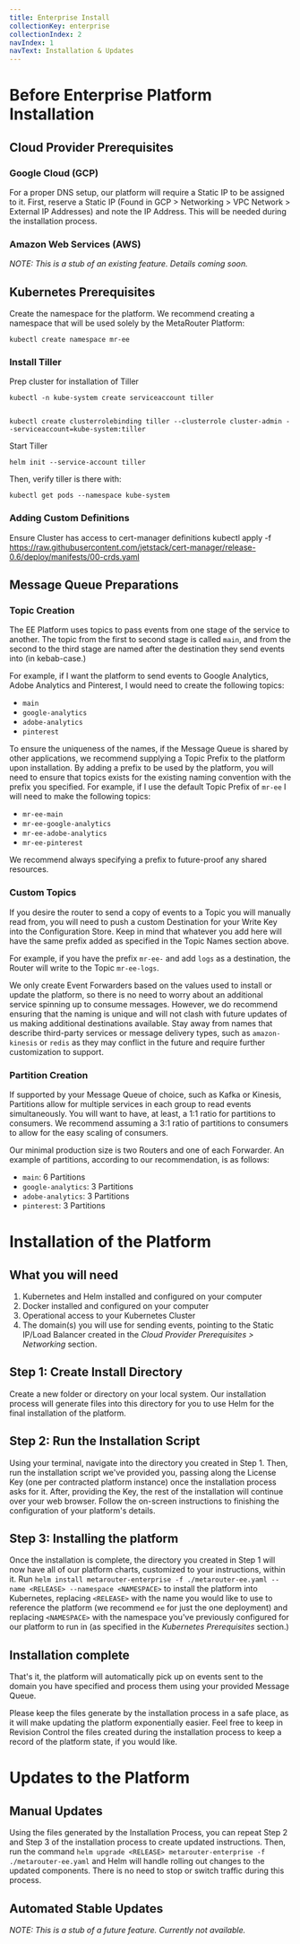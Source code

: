 ```yaml
---
title: Enterprise Install
collectionKey: enterprise
collectionIndex: 2
navIndex: 1
navText: Installation & Updates
---
```


# Before Enterprise Platform Installation

## Cloud Provider Prerequisites

### Google Cloud (GCP)

For a proper DNS setup, our platform will require a Static IP to be assigned to it. First, reserve a Static IP (Found in GCP > Networking > VPC Network > External IP Addresses) and note the IP Address. This will be needed during the installation process.

### Amazon Web Services (AWS)

_NOTE: This is a stub of an existing feature. Details coming soon._

## Kubernetes Prerequisites

Create the namespace for the platform. We recommend creating a namespace that will be used solely by the MetaRouter Platform:

    kubectl create namespace mr-ee

### Install Tiller

Prep cluster for installation of Tiller

    kubectl -n kube-system create serviceaccount tiller


    kubectl create clusterrolebinding tiller --clusterrole cluster-admin --serviceaccount=kube-system:tiller

Start Tiller

    helm init --service-account tiller

Then, verify tiller is there with:

    kubectl get pods --namespace kube-system

### Adding Custom Definitions

Ensure Cluster has access to cert-manager definitions
kubectl apply -f https://raw.githubusercontent.com/jetstack/cert-manager/release-0.6/deploy/manifests/00-crds.yaml

## Message Queue Preparations

### Topic Creation

The EE Platform uses topics to pass events from one stage of the service to another. The topic from the first to second stage is called `main`, and from the second to the third stage are named after the destination they send events into (in kebab-case.)

For example, if I want the platform to send events to Google Analytics, Adobe Analytics and Pinterest, I would need to create the following topics:

- `main`
- `google-analytics`
- `adobe-analytics`
- `pinterest`

To ensure the uniqueness of the names, if the Message Queue is shared by other applications, we recommend supplying a Topic Prefix to the platform upon installation. By adding a prefix to be used by the platform, you will need to ensure that topics exists for the existing naming convention with the prefix you specified. For example, if I use the default Topic Prefix of `mr-ee` I will need to make the following topics:

- `mr-ee-main`
- `mr-ee-google-analytics`
- `mr-ee-adobe-analytics`
- `mr-ee-pinterest`

We recommend always specifying a prefix to future-proof any shared resources.

### Custom Topics

If you desire the router to send a copy of events to a Topic you will manually read from, you will need to push a custom Destination for your Write Key into the Configuration Store. Keep in mind that whatever you add here will have the same prefix added as specified in the Topic Names section above.

For example, if you have the prefix `mr-ee-` and add `logs` as a destination, the Router will write to the Topic `mr-ee-logs`.

We only create Event Forwarders based on the values used to install or update the platform, so there is no need to worry about an additional service spinning up to consume messages. However, we do recommend ensuring that the naming is unique and will not clash with future updates of us making additional destinations available. Stay away from names that describe third-party services or message delivery types, such as `amazon-kinesis` or `redis` as they may conflict in the future and require further customization to support.

### Partition Creation

If supported by your Message Queue of choice, such as Kafka or Kinesis, Partitions allow for multiple services in each group to read events simultaneously. You will want to have, at least, a 1:1 ratio for partitions to consumers. We recommend assuming a 3:1 ratio of partitions to consumers to allow for the easy scaling of consumers.

Our minimal production size is two Routers and one of each Forwarder. An example of partitions, according to our recommendation, is as follows:

- `main`: 6 Partitions
- `google-analytics`: 3 Partitions
- `adobe-analytics`: 3 Partitions
- `pinterest`: 3 Partitions

# Installation of the Platform

## What you will need

1. Kubernetes and Helm installed and configured on your computer
2. Docker installed and configured on your computer
3. Operational access to your Kubernetes Cluster
4. The domain(s) you will use for sending events, pointing to the Static IP/Load Balancer created in the _Cloud Provider Prerequisites > Networking_ section.

## Step 1: Create Install Directory

Create a new folder or directory on your local system. Our installation process will generate files into this directory for you to use Helm for the final installation of the platform.

## Step 2: Run the Installation Script

Using your terminal, navigate into the directory you created in Step 1. Then, run the installation script we've provided you, passing along the License Key (one per contracted platform instance) once the installation process asks for it. After, providing the Key, the rest of the installation will continue over your web browser. Follow the on-screen instructions to finishing the configuration of your platform's details.

## Step 3: Installing the platform

Once the installation is complete, the directory you created in Step 1 will now have all of our platform charts, customized to your instructions, within it. Run `helm install metarouter-enterprise -f ./metarouter-ee.yaml --name <RELEASE> --namespace <NAMESPACE>` to install the platform into Kubernetes, replacing `<RELEASE>` with the name you would like to use to reference the platform (we recommend `ee` for just the one deployment) and replacing `<NAMESPACE>` with the namespace you've previously configured for our platform to run in (as specified in the _Kubernetes Prerequisites_ section.)

## Installation complete

That's it, the platform will automatically pick up on events sent to the domain you have specified and process them using your provided Message Queue.

Please keep the files generate by the installation process in a safe place, as it will make updating the platform exponentially easier. Feel free to keep in Revision Control the files created during the installation process to keep a record of the platform state, if you would like.

# Updates to the Platform

## Manual Updates

Using the files generated by the Installation Process, you can repeat Step 2 and Step 3 of the installation process to create updated instructions. Then, run the command `helm upgrade <RELEASE> metarouter-enterprise -f ./metarouter-ee.yaml` and Helm will handle rolling out changes to the updated components. There is no need to stop or switch traffic during this process.

## Automated Stable Updates

_NOTE: This is a stub of a future feature. Currently not available._
